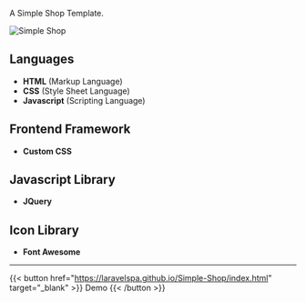 A Simple Shop Template.

![Simple Shop](https://laravelspa.site/img/portfolio/simple-shop/full-page.jpeg "Simple Shop")

## Languages
- **HTML** (Markup Language)
- **CSS** (Style Sheet Language)
- **Javascript** (Scripting Language)

## Frontend Framework
- **Custom CSS**

## Javascript Library
- **JQuery**

## Icon Library
- **Font Awesome**

---
{{< button href="https://laravelspa.github.io/Simple-Shop/index.html" target="_blank" >}}
Demo
{{< /button >}}
